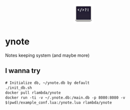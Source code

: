 <p align="center"><img width=12.5% src="https://github.com/alexryndin/ynote/blob/master/readme/ynote_logo.png"></p>

# ynote
Notes keeping system (and maybe more)
## I wanna try
```
# Initialize db, ~/ynote.db by default
./init_db.sh
docker pull rlambda/ynote
docker run -ti -v ~/.ynote.db:/main.db -p 8080:8080 -v $(pwd)/example_conf.lua:/ynote.lua rlambda/ynote
```
